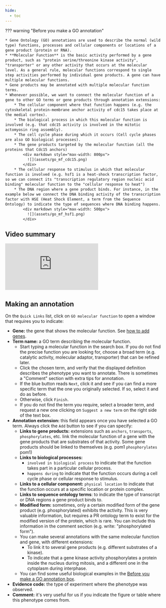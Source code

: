 ```yaml
---
hide:
  - toc
---
```


??? warning "Before you make a GO annotation"

    * Gene Ontology (GO) annotations are used to describe the normal (wild type) functions, processes and cellular components or locations of a gene product (protein or RNA).
    * **Molecular Function** is the basic activity performed by a gene product, such as "protein serine/threonine kinase activity", "transporter" or any other activity that occurs at the molecular level. As a general rule, molecular functions correspond to single step activities performed by individual gene products. A gene can have multiple molecular functions.
    * Gene products may be annotated with multiple molecular function terms.
    * Whenever possible, we want to connect the molecular function of a gene to other GO terms or gene products through annotation extensions:
        * The cellular component where that function happens (e.g. the cytoskeletal protein-membrane anchor activity of cdc15 takes place at the medial cortex).
        * The biological process in which this molecular function is involved (e.g. that cdc15 activity is involved in the mitotic actomyosin ring assembly).
        * The cell cycle phase during which it occurs (Cell cycle phases are also GO biological processes).
        * The gene products targeted by the molecular function (all the proteins that Cdc15 anchors)
            <div markdown style="max-width: 800px">
              ![](assets/go_mf_cdc15.png)
            </div>
        * The cellular response to stimulus in which that molecular function is involved (e.g. hsf1 is a heat-shock transcription factor, so we can connect its "transcription regulatory region nucleic acid binding" molecular function to the "cellular response to heat")
        * The DNA region where a gene product binds. For instance, in the example below we connect the DNA binding activity of the transcription factor with HSE (Heat Shock Element, a term from the Sequence Ontology) to indicate the type of sequences where DNA binding happens.
            <div markdown style="max-width: 500px">
              ![](assets/go_mf_hsf1.png)
            </div>



## Video summary

<div class="video-sizer">
    <div class="video-wrapper">
    <iframe src="https://www.youtube.com/embed/KY7ev8IEG00" frameborder="0" allowfullscreen></iframe>
    </div>
</div>

## Making an annotation

On the `Quick Links` list, click on `GO molecular function` to open a window that requires you to indicate:

* **Gene:** the gene that shows the molecular function. See [how to add genes](./genotype_management.md#adding-genes-info).
* **Term name:** a GO term describing the molecular function.
    * Start typing a molecular function in the search box. If you do not find the precise function you are looking for, choose a broad term (e.g. catalytic activity, molecular adaptor, transporter) that can be refined later.
    * Click the chosen term, and verify that the displayed definition describes the phenotype you want to annotate. There is sometimes a "Comment" section with extra tips for annotation.
    * If the blue button reads `Next`, click it and see if you can find a more specific term that the one you originally selected. If so, select it and do as before.
    * Otherwise, click `Finish`.
    * If you do not find the term you require, select a broader term, and request a new one clicking on `Suggest a new term` on the right side of the text box.
* **Annotation extension:** this field appears once you have selected a GO term. Always click the `Add` button to see if you can specify:
    * **Links to gene products:** extensions such as `anchors`, `transports`, `phosphorylates`, etc. link the molecular function of a gene with the gene products that are substrates of that activity. Some gene products should be linked to themselves (e.g. pom1 `phosphorylates` pom1)
    * **Links to biological processes:**
        * `involved in biological process` to indicate that the function takes part in a particular cellular process.
        * `happens during` to indicate that the function occurs during a cell cycle phase or cellular response to stimulus.
    * **Links to a cellular component:** `physical location` to indicate that the function occurs at a specific location or protein complex.
    * **Links to sequence ontology terms**: to indicate the type of transcript or DNA regions a gene product binds to.
    * **Modified form:** sometimes, only a certain modified form of the gene product (e.g. phosphorylated) exhibits the activity. This is very valuable information, but requires a PR ontology term to exist for the modified version of the protein, which is rare. You can include this information in the comment section (e.g. write: "phosphorylated form").
    * You can make several annotations with the same molecular function and gene, with different extensions:
        * To link it to several gene products (e.g. different substrates of a kinase).
        * To indicate that a gene kinase activity  phosphorylates a protein inside the nucleus during mitosis, and a different one in the cytoplasm during interphase.
    * You can find some useful biological examples in the [Before you make a GO annotation box](#).
* **Evidence code:** the type of experiment where the phenotype was observed.
* **Comment:** it's very useful for us if you indicate the figure or table where this phenotype comes from.
